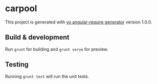 # carpool

This project is generated with [yo angular-require generator](https://github.com/aaronallport/generator-angular-require)
version 1.0.0.

## Build & development

Run `grunt` for building and `grunt serve` for preview.

## Testing

Running `grunt test` will run the unit tests.
